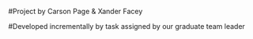 #Project by Carson Page & Xander Facey

#Developed incrementally by task assigned by our graduate team leader
